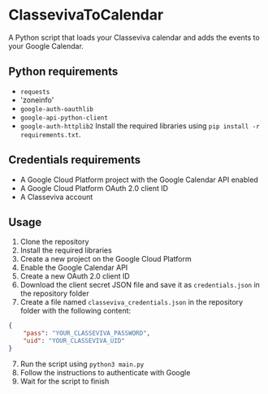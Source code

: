 # ClassevivaToCalendar
A Python script that loads your Classeviva calendar and adds the events to your Google Calendar.

## Python requirements
- `requests`
- 'zoneinfo'
- `google-auth-oauthlib`
- `google-api-python-client`
- `google-auth-httplib2`
Install the required libraries using `pip install -r requirements.txt`.

## Credentials requirements
- A Google Cloud Platform project with the Google Calendar API enabled
- A Google Cloud Platform OAuth 2.0 client ID
- A Classeviva account

## Usage
1. Clone the repository
2. Install the required libraries
3. Create a new project on the Google Cloud Platform
4. Enable the Google Calendar API
5. Create a new OAuth 2.0 client ID
6. Download the client secret JSON file and save it as `credentials.json` in the repository folder
7. Create a file named `classeviva_credentials.json` in the repository folder with the following content:
```json
{
    "pass": "YOUR_CLASSEVIVA_PASSWORD",
    "uid": "YOUR_CLASSEVIVA_UID"
}
```
7. Run the script using `python3 main.py`
8. Follow the instructions to authenticate with Google
9. Wait for the script to finish